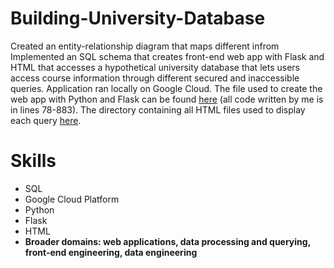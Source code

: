 # Building-University-Database
Created an entity-relationship diagram that maps different infrom
Implemented an SQL schema that creates front-end web app with Flask and HTML that accesses a hypothetical university database that lets users access course information through different secured and inaccessible queries. Application ran locally on Google Cloud. The file used to create the web app with Python and Flask can be found [here](https://github.com/jat2211/Building-University-Database/blob/main/server.py) (all code written by me is in lines 78-883). The directory containing all HTML files used to display each query [here](https://github.com/jat2211/Building-University-Database/tree/main/templates).
# Skills
- SQL
- Google Cloud Platform
- Python
- Flask
- HTML
- **Broader domains: web applications, data processing and querying, front-end engineering, data engineering**
